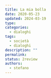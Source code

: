 ```yaml
---
title: La mia bolla
date: 2020-05-23
updated: 2024-03-19
type: 
categories:
  - dialoghi
tags:
  - società
  - dialoghi
description: ""
permalink: 
status: 2review
authors:
  - stefano
---
```


